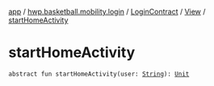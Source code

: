 [app](../../../index.md) / [hwp.basketball.mobility.login](../../index.md) / [LoginContract](../index.md) / [View](index.md) / [startHomeActivity](.)

# startHomeActivity

`abstract fun startHomeActivity(user: `[`String`](https://kotlinlang.org/api/latest/jvm/stdlib/kotlin/-string/index.html)`): `[`Unit`](https://kotlinlang.org/api/latest/jvm/stdlib/kotlin/-unit/index.html)